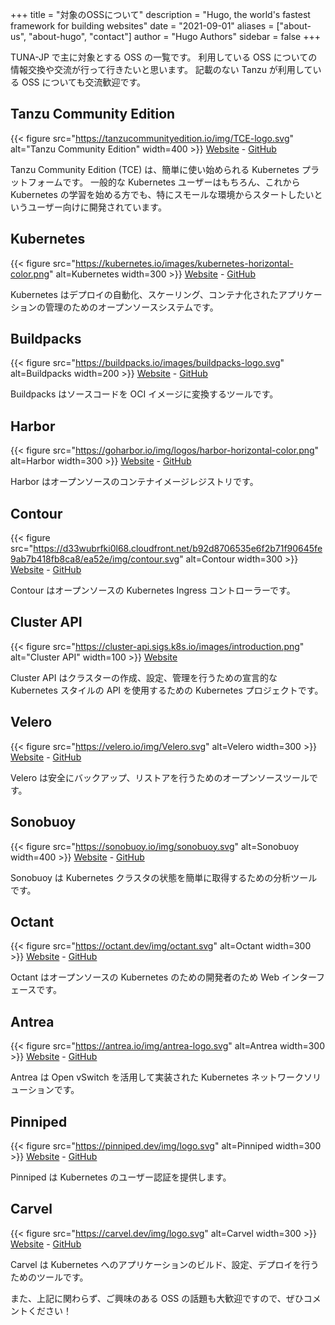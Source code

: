+++
title = "対象のOSSについて"
description = "Hugo, the world's fastest framework for building websites"
date = "2021-09-01"
aliases = ["about-us", "about-hugo", "contact"]
author = "Hugo Authors"
sidebar = false
+++

TUNA-JP で主に対象とする OSS の一覧です。
利用している OSS についての情報交換や交流が行って行きたいと思います。
記載のない Tanzu が利用している OSS についても交流歓迎です。

## Tanzu Community Edition

{{< figure src="https://tanzucommunityedition.io/img/TCE-logo.svg" alt="Tanzu Community Edition" width=400 >}}
[Website](https://tanzucommunityedition.io/) - [GitHub](https://github.com/vmware-tanzu/community-edition)

Tanzu Community Edition (TCE) は、簡単に使い始められる Kubernetes プラットフォームです。
一般的な Kubernetes ユーザーはもちろん、これから Kubernetes の学習を始める方でも、特にスモールな環境からスタートしたいというユーザー向けに開発されています。

## Kubernetes

{{< figure src="https://kubernetes.io/images/kubernetes-horizontal-color.png" alt=Kubernetes width=300 >}}
[Website](https://kubernetes.io/) - [GitHub](https://github.com/kubernetes)

Kubernetes はデプロイの自動化、スケーリング、コンテナ化されたアプリケーションの管理のためのオープンソースシステムです。

## Buildpacks

{{< figure src="https://buildpacks.io/images/buildpacks-logo.svg" alt=Buildpacks width=200 >}}
[Website](https://buildpacks.io/) - [GitHub](https://github.com/buildpack)

Buildpacks はソースコードを OCI イメージに変換するツールです。

## Harbor

{{< figure src="https://goharbor.io/img/logos/harbor-horizontal-color.png" alt=Harbor width=300 >}}
[Website](https://goharbor.io/) - [GitHub](https://github.com/goharbor)

Harbor はオープンソースのコンテナイメージレジストリです。

## Contour

{{< figure src="https://d33wubrfki0l68.cloudfront.net/b92d8706535e6f2b71f90645fe9ab7b418fb8ca8/ea52e/img/contour.svg" alt=Contour width=300 >}}
[Website](https://projectcontour.io/) - [GitHub](https://github.com/projectcontour/contour)

Contour はオープンソースの Kubernetes Ingress コントローラーです。

## Cluster API

{{< figure src="https://cluster-api.sigs.k8s.io/images/introduction.png" alt="Cluster API" width=100 >}}
[Website](https://cluster-api.sigs.k8s.io/)

Cluster API はクラスターの作成、設定、管理を行うための宣言的な Kubernetes スタイルの API を使用するための Kubernetes プロジェクトです。

## Velero

{{< figure src="https://velero.io/img/Velero.svg" alt=Velero width=300 >}}
[Website](https://velero.io/) - [GitHub](https://github.com/vmware-tanzu/velero)

Velero は安全にバックアップ、リストアを行うためのオープンソースツールです。

## Sonobuoy

{{< figure src="https://sonobuoy.io/img/sonobuoy.svg" alt=Sonobuoy width=400 >}}
[Website](https://sonobuoy.io/) - [GitHub](https://github.com/vmware-tanzu/sonobuoy)

Sonobuoy は Kubernetes クラスタの状態を簡単に取得するための分析ツールです。

## Octant

{{< figure src="https://octant.dev/img/octant.svg" alt=Octant width=300 >}}
[Website](https://octant.dev/) - [GitHub](https://github.com/vmware-tanzu/octant)

Octant はオープンソースの Kubernetes のための開発者のため Web インターフェースです。

## Antrea

{{< figure src="https://antrea.io/img/antrea-logo.svg" alt=Antrea width=300 >}}
[Website](https://antrea.io/) - [GitHub](https://github.com/antrea-io/antrea)

Antrea は Open vSwitch を活用して実装された Kubernetes ネットワークソリューションです。

## Pinniped

{{< figure src="https://pinniped.dev/img/logo.svg" alt=Pinniped width=300 >}}
[Website](https://pinniped.dev/) - [GitHub](https://github.com/vmware-tanzu/pinniped)

Pinniped は Kubernetes のユーザー認証を提供します。

## Carvel

{{< figure src="https://carvel.dev/img/logo.svg" alt=Carvel width=300 >}}
[Website](https://carvel.dev/) - [GitHub](https://github.com/vmware-tanzu/carvel)

Carvel は Kubernetes へのアプリケーションのビルド、設定、デプロイを行うためのツールです。

また、上記に関わらず、ご興味のある OSS の話題も大歓迎ですので、ぜひコメントください！
